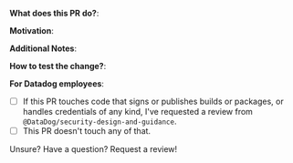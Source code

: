 <!--
Check out the
https://github.com/DataDog/dd-trace-rb/blob/master/docs/DevelopmentGuide.md
for guidance on how to set up your development environment,
run the test suite, write new integrations, and more.
-->

**What does this PR do?**:
<!-- A brief description of the change being made with this pull request. -->

**Motivation**:
<!-- What inspired you to submit this pull request? -->

**Additional Notes**:
<!-- Anything else we should know when reviewing? -->

**How to test the change?**:
<!--
Describe here how the change can be validated.
You are strongly encouraged to provide automated tests for this PR (unit or integration).
If this change cannot be feasibly tested, please explain why,
unless the change does not modify code (e.g. only modifies docs, comments).
-->

**For Datadog employees**:
- [ ] If this PR touches code that signs or publishes builds or packages, or handles
credentials of any kind, I've requested a review from `@DataDog/security-design-and-guidance`.
- [ ] This PR doesn't touch any of that.

Unsure? Have a question? Request a review!
